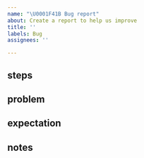 ```yaml
---
name: "\U0001F41B Bug report"
about: Create a report to help us improve
title: ''
labels: Bug
assignees: ''

---
```


## steps

<!-- Describe exact steps to reproduce your problems on our computer, include versions and snippets  -->

## problem

<!-- Next, describe the problem, or what you think is the problem. -->

## expectation

<!-- Describe what you think should've happened. -->

## notes


